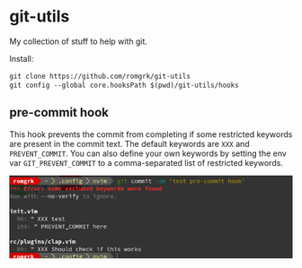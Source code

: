 # git-utils

My collection of stuff to help with git.

Install:
```
git clone https://github.com/romgrk/git-utils
git config --global core.hooksPath $(pwd)/git-utils/hooks
```

## pre-commit hook

This hook prevents the commit from completing if some restricted keywords
are present in the commit text. The default keywords are `XXX` and `PREVENT_COMMIT`.
You can also define your own keywords by setting the env var `GIT_PREVENT_COMMIT` to
a comma-separated list of restricted keywords.

![demo](./assets/demo.png)
